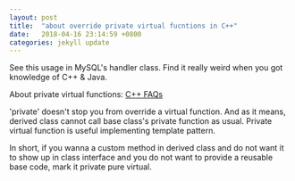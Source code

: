 ```yaml
---
layout: post
title:  "about override private virtual fucntions in C++"
date:   2018-04-16 23:14:59 +0800
categories: jekyll update
---
```


See this usage in MySQL's handler class. Find it really weird when you got knowledge of C++ & Java.


About private virtual functions: [C++ FAQs](https://isocpp.org/wiki/faq/strange-inheritance#private-virtuals)


'private' doesn't stop you from override a virtual function. And as it means, derived class cannot call base class's 
private function as usual. Private virtual function is useful implementing template pattern.


In short, if you wanna a custom method in derived class and do not want it to show up in class interface and you do not want
to provide a reusable base code, mark it private pure virtual.  

[jekyll-docs]: http://jekyllrb.com/docs/home
[jekyll-gh]:   https://github.com/jekyll/jekyll
[jekyll-talk]: https://talk.jekyllrb.com/

